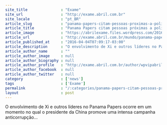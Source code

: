 ```yaml
---
site_title               : "Exame"
site_url                 : "http://exame.abril.com.br"
site_locale              : "pt_BR"
article_slug             : "panama-papers-citam-pessoas-proximas-a-politicos-chineses"
article_title            : "Panama Papers citam pessoas próximas a políticos chineses"
article_image            : "https://abrilexame.files.wordpress.com/2016/09/size_960_16_9_xi-jinping5.jpg?quality=70&strip=all&w=960"
article_url              : "http://exame.abril.com.br/mundo/panama-papers-citam-pessoas-proximas-politicos-chineses/"
article_published_at     : "2016-04-04T07:09:17-03:00"
article_description      : "O envolvimento de Xi e outros líderes no Panama Papers ocorre em um momento no qual o presidente da China promove uma intensa campanha anticorrupção..."
article_author_name      : ""
article_author_image     : null
article_author_biography : null
article_author_profile   : "http://exame.abril.com.br/author/wpvipabril/"
article_author_facebook  : null
article_author_twitter   : null
category                 : ['news']
tags                     : ['Exame']
permalink                : "/:categories/panama-papers-citam-pessoas-proximas-a-politicos-chineses/"
layout                   : post
---
```


O envolvimento de Xi e outros líderes no Panama Papers ocorre em um momento no qual o presidente da China promove uma intensa campanha anticorrupção...
